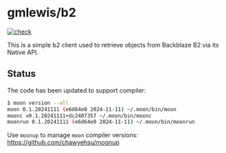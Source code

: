 # gmlewis/b2
[![check](https://github.com/gmlewis/moonbit-b2/actions/workflows/check.yml/badge.svg)](https://github.com/gmlewis/moonbit-b2/actions/workflows/check.yml)

This is a simple b2 client used to retrieve objects from Backblaze B2
via its Native API.

## Status

The code has been updated to support compiler:

```bash
$ moon version --all
moon 0.1.20241111 (e6d64e0 2024-11-11) ~/.moon/bin/moon
moonc v0.1.20241111+dc2407357 ~/.moon/bin/moonc
moonrun 0.1.20241111 (e6d64e0 2024-11-11) ~/.moon/bin/moonrun
```

Use `moonup` to manage `moon` compiler versions:
https://github.com/chawyehsu/moonup
